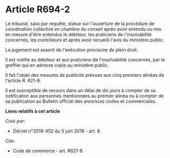 # Article R694-2

Le tribunal, saisi par requête, statue sur l'ouverture de la procédure de coordination collective en chambre du conseil après
avoir entendu ou mis en mesure d'être entendus le débiteur, les praticiens de l'insolvabilité concernés, les contrôleurs et
après avoir recueilli l'avis du ministère public. 

Le jugement est assorti de l'exécution provisoire de plein droit. 

Il est notifié au débiteur et aux praticiens de l'insolvabilité concernés, par le greffier qui en adresse copie au ministère
public. 

Il fait l'objet des mesures de publicité prévues aux cinq premiers alinéas de l'article R. 621-8. 

Il est susceptible de recours dans un délai de dix jours à compter de sa notification aux personnes mentionnées au premier
alinéa ou à compter de sa publication au Bulletin officiel des annonces civiles et commerciales.

**Liens relatifs à cet article**

_Créé par_:

  - Décret n°2018-452 du 5 juin 2018 - art. 8

_Cite_:

  - Code de commerce - art. R621-8
